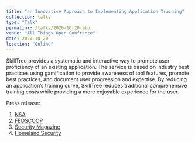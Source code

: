 ```yaml
---
title: "an Innovative Approach to Implementing Application Training"
collection: talks
type: "Talk"
permalink: /talks/2020-10-20-ato
venue: "All Things Open Confrence"
date: 2020-10-20
location: "Online"
---
```


SkillTree provides a systematic and interactive way to promote user proficiency of an existing application. The service is based on industry best practices using gamification to provide awareness of tool features, promote best practices, and document user progression and expertise. By reducing an application’s training curve, SkillTree reduces traditional comprehensive training costs while providing a more enjoyable experience for the user. 

Press release:
1. [NSA](https://www.nsa.gov/news-features/press-room/Article/2380858/nsa-announces-skilltree-an-innovative-approach-to-implementing-application-trai/)
2. [FEDSCOOP](https://www.fedscoop.com/nsa-training-tool-github-skilltree/)
3. [Security Magazine](https://www.securitymagazine.com/articles/93675-nsa-announces-skilltree-an-approach-to-implementing-application-training)
4. [Homeland Security](https://www.hstoday.us/subject-matter-areas/information-technology/nsa-announces-skilltree-an-innovative-approach-to-implementing-application-training/)
